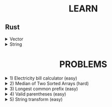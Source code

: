 <h1 align="center"> LEARN </h1>

<h2>
 Rust 
</h2>

<details>
  <summary> Vector </summary>  
  
  ### 1. Creating a Vector
  
  - **`new`**: Creates a new, empty vector.
  - **`with_capacity`**: Creates a new, empty vector with a specified capacity.
  - **`vec!`**: Macro for creating a vector with initial values.
  
  ```rust
  fn main() {
      let v: Vec<i32> = Vec::new();
      let v_with_capacity: Vec<i32> = Vec::with_capacity(10);
      let v_macro = vec![1, 2, 3, 4, 5];
  }
  ```
  
  ### 2. Adding Elements
  
  - **`push`**: Adds an element to the end of the vector.
  
  ```rust
  fn main() {
      let mut v = Vec::new();
      v.push(1);
      v.push(2);
      println!("{:?}", v); // Output: [1, 2]
  }
  ```
  
  ### 3. Removing Elements
  
  - **`pop`**: Removes the last element from the vector and returns it.
  
  ```rust
  fn main() {
      let mut v = vec![1, 2, 3];
      let last = v.pop();
      println!("{:?}, {:?}", v, last); // Output: [1, 2], Some(3)
  }
  ```
  
  - **`remove`**: Removes the element at a specified index.
  
  ```rust
  fn main() {
      let mut v = vec![1, 2, 3];
      let second = v.remove(1);
      println!("{:?}, {:?}", v, second); // Output: [1, 3], 2
  }
  ```
  
  ### 4. Accessing Elements
  
  - **`get`**: Returns an option reference to the element at the specified index.
  
  ```rust
  fn main() {
      let v = vec![1, 2, 3];
      match v.get(1) {
          Some(value) => println!("Value at index 1: {}", value),
          None => println!("No value at index 1"),
      }
  }
  ```
  
  - **Indexing**: Using square brackets to access elements (panics if out of bounds).
  
  ```rust
  fn main() {
      let v = vec![1, 2, 3];
      let first = v[0];
      println!("First element: {}", first); // Output: 1
  }
  ```
  
  ### 5. Iterating
  
  - **`iter`**: Returns an iterator over the vector.
  - **`iter_mut`**: Returns a mutable iterator over the vector.
  - **`into_iter`**: Consumes the vector and returns an iterator that takes ownership.
  
  ```rust
  fn main() {
      let v = vec![1, 2, 3];
      
      // Immutable iteration
      for val in v.iter() {
          println!("{}", val);
      }
      
      // Mutable iteration
      let mut v = vec![1, 2, 3];
      for val in v.iter_mut() {
          *val *= 2;
      }
      println!("{:?}", v); // Output: [2, 4, 6]
      
      // Consuming iteration
      for val in v.into_iter() {
          println!("{}", val);
      }
  }
  ```
  
  ### 6. Transforming and Extending
  
  - **`extend`**: Extends the vector by appending elements from an iterator.
  
  ```rust
  fn main() {
      let mut v = vec![1, 2, 3];
      v.extend(vec![4, 5, 6]);
      println!("{:?}", v); // Output: [1, 2, 3, 4, 5, 6]
  }
  ```
  
  - **`map`**: Transforms elements (used with iterators).
  
  ```rust
  fn main() {
      let v = vec![1, 2, 3];
      let v2: Vec<_> = v.iter().map(|x| x * 2).collect();
      println!("{:?}", v2); // Output: [2, 4, 6]
  }
  ```
  
  ### 7. Slicing
  
  - **`as_slice`**: Returns a slice of the whole vector.
  - **`split_at`**: Splits the vector at a given index.
  
  ```rust
  fn main() {
      let v = vec![1, 2, 3, 4, 5];
      let slice = v.as_slice();
      println!("{:?}", slice); // Output: [1, 2, 3, 4, 5]
      
      let (left, right) = v.split_at(2);
      println!("{:?}, {:?}", left, right); // Output: [1, 2], [3, 4, 5]
  }
  ```
  
  ### 8. Checking Properties
  
  - **`is_empty`**: Checks if the vector is empty.
  - **`len`**: Returns the number of elements in the vector.
  
  ```rust
  fn main() {
      let v: Vec<i32> = Vec::new();
      println!("Is empty: {}", v.is_empty()); // Output: true
      
      let v = vec![1, 2, 3];
      println!("Length: {}", v.len()); // Output: 3
  }
  ```
  
  ### 9. Sorting
  
  - **`sort`**: Sorts the vector in place.
  
  ```rust
  fn main() {
      let mut v = vec![3, 1, 2];
      v.sort();
      println!("{:?}", v); // Output: [1, 2, 3]
  }
  ```
  
  ### 10. Removing Elements by Condition
  
  - **`retain`**: Retains only the elements specified by the predicate.
  
  ```rust
  fn main() {
      let mut v = vec![1, 2, 3, 4, 5];
      v.retain(|&x| x % 2 == 0);
      println!("{:?}", v); // Output: [2, 4]
  }
  ```
</details>

<details>
  <summary> String </summary>
  
  ### 1. Creating and Initializing
  
  - **`new`**: Creates a new, empty `String`.
  - **`from`**: Creates a `String` from a `&str`.
  
  ```rust
  fn main() {
      let s1 = String::new();
      let s2 = String::from("hello");
  }
  ```
  
  ### 2. Appending
  
  - **`push`**: Appends a character to the end of a `String`.
  - **`push_str`**: Appends a string slice to the end of a `String`.
  
  ```rust
  fn main() {
      let mut s = String::from("hello");
      s.push(' ');
      s.push_str("world");
      println!("{}", s); // Output: "hello world"
  }
  ```
  
  ### 3. Accessing Characters and Slices
  
  - **`chars`**: Returns an iterator over the characters of the string.
  - **`get`**: Returns an option reference to a substring.
  
  ```rust
  fn main() {
      let s = String::from("hello");
      
      // Iterating over characters
      for c in s.chars() {
          println!("{}", c);
      }
  
      // Getting a substring
      if let Some(sub) = s.get(1..4) {
          println!("{}", sub); // Output: "ell"
      }
  }
  ```
  
  ### 4. Length and Capacity
  
  - **`len`**: Returns the number of bytes in the string.
  - **`is_empty`**: Checks if the string is empty.
  - **`capacity`**: Returns the total capacity of the string in bytes.
  
  ```rust
  fn main() {
      let s = String::from("hello");
      println!("Length: {}", s.len()); // Output: 5
      println!("Is empty: {}", s.is_empty()); // Output: false
      println!("Capacity: {}", s.capacity()); // Output: varies
  }
  ```
  
  ### 5. Modifying
  
  - **`clear`**: Clears the string, removing all contents.
  - **`replace`**: Replaces all matches of a pattern with another string.
  
  ```rust
  fn main() {
      let mut s = String::from("hello");
      s.clear();
      println!("Cleared string: '{}'", s); // Output: ""
  
      let s = String::from("hello world");
      let replaced = s.replace("world", "Rust");
      println!("Replaced string: {}", replaced); // Output: "hello Rust"
  }
  ```
  
  ### 6. Trimming and Splitting
  
  - **`trim`**: Removes whitespace from both ends of a string.
  - **`split`**: Splits the string on a pattern, returning an iterator.
  
  ```rust
  fn main() {
      let s = String::from("  hello  ");
      let trimmed = s.trim();
      println!("Trimmed: '{}'", trimmed); // Output: "hello"
  
      let s = String::from("hello world");
      for part in s.split(' ') {
          println!("{}", part); // Output: "hello" and "world"
      }
  }
  ```
  
  ### 7. Case Conversion
  
  - **`to_lowercase`**: Converts the string to lowercase.
  - **`to_uppercase`**: Converts the string to uppercase.
  
  ```rust
  fn main() {
      let s = String::from("HeLLo WoRLd");
      println!("Lowercase: {}", s.to_lowercase()); // Output: "hello world"
      println!("Uppercase: {}", s.to_uppercase()); // Output: "HELLO WORLD"
  }
  ```
  
  ### 8. Searching
  
  - **`contains`**: Checks if the string contains a substring.
  - **`find`**: Finds the byte index of the first occurrence of a pattern.
  
  ```rust
  fn main() {
      let s = String::from("hello world");
      println!("Contains 'world': {}", s.contains("world")); // Output: true
  
      if let Some(index) = s.find('o') {
          println!("First 'o' at index: {}", index); // Output: 4
      }
  }
  ```
  
  ### 9. Conversion
  
  - **`parse`**: Parses a string into another type that implements the `FromStr` trait.
  - **`as_str`**: Converts the `String` to a `&str`.
  
  ```rust
  fn main() {
      let s = String::from("42");
      let num: i32 = s.parse().expect("Not a number!");
      println!("Parsed number: {}", num); // Output: 42
  
      let s = String::from("hello");
      let slice: &str = s.as_str();
      println!("String slice: {}", slice); // Output: "hello"
  }
  ```
  
  ### 10. Concatenation
  
  - **`+` Operator**: Concatenates two strings.
  - **`format!` Macro**: Formats a string using the given arguments.
  
  ```rust
  fn main() {
      let s1 = String::from("hello");
      let s2 = String::from("world");
      let s3 = s1 + " " + &s2;
      println!("{}", s3); // Output: "hello world"
  
      let s1 = String::from("hello");
      let s2 = String::from("world");
      let s3 = format!("{} {}", s1, s2);
      println!("{}", s3); // Output: "hello world"
  }
  ```
</details>

<h1 align="center"> PROBLEMS </h1>

<details>
  <summary>
    1) Electricity bill calculator (easy)
  </summary>

  ```rust
  // Electricity bill calculator
  // Level : easy
  // 
  // Calculate the electricity bill, 
  // The inputs will be previous and current reading of electricity/power used in units,
  // Output should be the total amount of price (unit price is given below)
  // unit price - 
  // for the first 0 to 100 units in the total units used - price per unit is 2
  // for the second 100 units, that is from 101 to 200 units - price per unit is 2.5
  // for the third 100 units, that is from 201 to 300 units - price per unit is 3
  // for the fourth 100 units, that is above 300 - price per unit is 4
  // eg. for a consumer who used 267 units of power - the bill will be 651 
  // for the first 100 units 100 times 2 is 200, second 100 unit 100 times 2.5 is 250, third remaining 67 units 67 times 3 is 201
  // the total of 200, 250 and 201 is 651
  
  
  use std::io::{Write, stdin, stdout};
  
  fn main(){
      let mut p_reading: String = String::new(); 
      print!("Enter the previous reading : ");
      stdout().flush().unwrap();
      stdin().read_line(&mut p_reading).expect("Something went wrong");
      let p_reading: i32 = p_reading.trim().parse().expect("Not a number");
  
      let mut c_reading: String = String::new(); 
      print!("Enter the current reading : ");
      stdout().flush().unwrap();
      stdin().read_line(&mut c_reading).expect("Something went wrong");
      let c_reading: i32 = c_reading.trim().parse().expect("Not a number");
  
      let used_units: i32 = c_reading - p_reading;
      let amount: f32 = calculate_unit_price(used_units);
      println!("amount is : {}", amount);
  }
  
  fn calculate_unit_price(used_units: i32) -> f32 {
      let used: f32 = (used_units as f32/100.0).ceil();
      match used {
          x if x < 1.0 => 0.0,
          1.0 => (used_units*2) as f32,
          2.0 => 100.0*2.0+((used_units-100) as f32)*2.5,
          3.0 => 100.0*4.5+((used_units-200) as f32)*3.0,
          _ => 100.0*7.5+((used_units-300) as f32)*4.0 
      }
  }
  ```
</details>

<details>
  <summary>
    2) Median of Two Sorted Arrays (hard) 
  </summary>
  
  ```rust
  // Median of two sorted arrays (Leetcode - Q.04)
  // Level: hard
  //
  // Given two sorted arrays nums1 and nums2 of size m and n respectively, return the median of the two sorted arrays.
  
  // The overall run time complexity should be O(log (m+n)).
  
  // Example 1:
  
  // Input: nums1 = [1,3], nums2 = [2]
  // Output: 2.00000
  // Explanation: merged array = [1,2,3] and median is 2.
  
  // Example 2:
  
  // Input: nums1 = [1,2], nums2 = [3,4]
  // Output: 2.50000
  // Explanation: merged array = [1,2,3,4] and median is (2 + 3) / 2 = 2.5.
  
  
  pub fn find_median_sorted_arrays(nums1: Vec<i32>, nums2: Vec<i32>) -> f64 {
      let l1: i32 = nums1.len() as i32;
      let l2: i32 = nums2.len() as i32;
      let t_len: i32 = l1 + l2;
      let middle: i32 = ((t_len - 1) as f32 / 2.0).ceil() as i32;
      let mut i: i32 = 0;
      let mut j: i32 = 0;
      let is_even: bool = t_len % 2 == 0;
      let mut amount: i32 = 0;
      let mut mean: f64 = 0.0;
      if l1 == 0 || l2 == 0 {
          if l1 == 0 {
              if is_even {
                  mean = (nums2[(middle-1) as usize] + nums2[middle as usize]) as f64 / 2.0;
              } else {
                  mean = nums2[middle as usize] as f64;
              }
          } else {
              if is_even {
                  mean = (nums1[(middle-1) as usize] + nums1[middle as usize]) as f64 / 2.0;
              } else {
                  mean = nums1[middle as usize] as f64;
              }
          }
      } else {
          for count in 0..=middle {
              if nums1[i as usize] < nums2[j as usize] {
                  if is_even && count == middle - 1 {
                      amount = amount + nums1[i as usize];
                  }
                  if count == middle {
                      amount = amount + nums1[i as usize];
                  }
                  i = i + 1;
              } else {
                  if is_even && count == middle - 1 {
                      amount = amount + nums2[j as usize];
                  }
                  if count == middle {
                      amount = amount + nums2[j as usize];
                  }
                  j = j + 1;
              }
              if i >= l1 || j >= l2 {
                  break;
              }
          }
          if (i+j-1) == middle {
              mean = if is_even { amount as f64/2.0 } else { amount as f64 };
          } else if j >= l2 {
              if (i+j-1) == middle-1 {
                  if is_even {
                      mean = (amount + nums1[(middle - j) as usize]) as f64 / 2.0;
                  } else {
                      mean = nums1[(middle - j) as usize] as f64;
                  }
              } else {
                  if is_even {
                      mean = (nums1[(middle-j-1) as usize] + nums1[(middle-j) as usize]) as f64 / 2.0;
                  } else {
                      mean = nums1[(middle - j) as usize] as f64;
                  }
              }
          } else if i >= l1 {
              if (i+j-1) == middle-1 {
                  if is_even {
                      mean = (amount + nums2[(middle - i) as usize]) as f64 / 2.0;
                  } else {
                      mean = nums2[(middle - i) as usize] as f64;
                  }
              } else {
                  if is_even {
                      mean = (nums2[(middle-i-1) as usize] + nums2[(middle-i) as usize]) as f64 / 2.0;
                  } else {
                      mean = nums2[(middle - i) as usize] as f64;
                  }
              }
          }
      }
      return mean;
  }
  fn main() {
      assert_eq!(2.5 , find_median_sorted_arrays(vec![1, 2], vec![3, 4]), "median should be 2.5");
      assert_eq!(1.0 , find_median_sorted_arrays(vec![], vec![1]), "median should be 1.2");
      assert_eq!(2.0 , find_median_sorted_arrays(vec![1, 2], vec![3]), "median should be 2.0");
      assert_eq!(4.0 , find_median_sorted_arrays(vec![1, 4, 6], vec![2, 3, 5, 7]), "median should be 4.0");
      println!("Test passed...");
  }
  ```
</details>

<details>
  <summary>
    3) Longest common prefix (easy)
  </summary>

  ```rust
  // Longest common prefix (Leetcode - Q.14)
  // Level : easy
  //
  // Write a function to find the longest common prefix string amongst an array of strings.
  
  // If there is no common prefix, return an empty string "".
  
  // Example 1:
  
  // Input: strs = ["flower","flow","flight"]
  // Output: "fl"
  
  // Example 2:
  
  // Input: strs = ["dog","racecar","car"]
  // Output: ""
  // Explanation: There is no common prefix among the input strings.
  
  // Constraints:
  
  //     1 <= strs.length <= 200
  //     0 <= strs[i].length <= 200
  //     strs[i] consists of only lowercase English letters.
  
  pub fn longest_common_prefix(strs: Vec<String>) -> String {
      if strs.len() == 0 {
          return String::new();
      } else if strs.len() == 1 {
           return strs[0].clone();
      }
      let mut string: String = String::new();
      let mut count: usize = 0;
      let test: String = strs[0].clone();
      loop {
          let mut flag: bool = false;
          for i in 0..strs.len() {
              if strs[i].len() == 0 {
                  flag = true;
                  break;
              }
              if test.get(count..=count) != strs[i].get(count..=count) {
                  flag = true;
                  break;
              } else {
                  if test.get(count..=count) == None {
                      flag = true;
                      break;
                  }
              }
          }
          if !flag {
              string.push_str(test.get(count..=count).unwrap());
              count = count + 1;
          } else {
              break;
          }
      }
      string
  }
  
  fn main() {
      let str: String = longest_common_prefix(vec!["flower".to_string(),"flow".to_string(),"flight".to_string()]);
      // let str: String = longest_common_prefix(vec!["".to_string(), "".to_string()]);
      // let str: String = longest_common_prefix(vec!["ab".to_string(), "a".to_string()]);
      // let str: String = longest_common_prefix(vec!["flower".to_string(), "flower".to_string()]);
      println!("longest common prefix is : {}", str);
  }
  ```
</details>

<details>
  <summary> 4) Valid parentheses (easy) </summary>

  ```javascript
  // Valid Parentheses (Leetcode - Q.20)
  // Level : easy 
  //
  // Given a string s containing just the characters '(', ')', '{', '}', '[' and ']', determine if the input string is valid.
  
  // An input string is valid if:
  
  //     Open brackets must be closed by the same type of brackets.
  //     Open brackets must be closed in the correct order.
  //     Every close bracket has a corresponding open bracket of the same type.
   
  
  // Example 1:
  
  // Input: s = "()"
  // Output: true
  
  // Example 2:
  
  // Input: s = "()[]{}"
  // Output: true
  
  // Example 3:
  
  // Input: s = "(]"
  // Output: false
   
  
  // Constraints:
  
  //     1 <= s.length <= 104
  //     s consists of parentheses only '()[]{}'.


  var isValid = function(s) {
      let list = [];
      for (char of s.split("")) {
          if ("({[".includes(char)) {
              list.push(char);
          } else {
              let cha;
              switch (char) {
                  case ")": cha = "(";
                  break;
                  case "}": cha = "{";
                  break;
                  case "]": cha = "[";
                  break;
              }
              if (list.pop() != cha) {
                  return false;
              }
          }
      }
      return list.length === 0;
  };
  
  console.log(isValid("(){}[]")); // true
  console.log(isValid("(){}(}")); // false
  console.log(isValid("({})")); // true
  console.log(isValid("({[]})")); // true
  console.log(isValid("({]})")); // false
  console.log(isValid("(")); // false
  ```
</details>

<details>
  <summary> 5) String transform (easy) </summary>

  ```javascript
  // String pattern transform 
  // Level : easy
  //
  // The input will be a string, the output should be a string transformed as given below : 
  //
  // '*' should be removed.
  // 0 should be removed.
  // Every numbers should present in the string should be at the beginning of output string in the reverse order.
  // Replace any number in the input string with 0 at it's original position. 
  // If a Upper case then lower case letters found close, swap those characters
  
  let string = "Sre*125*00hij*ab" // output : 521rS*e000hijab
  
  let result = "";
  let flag = false;
  
  for (char of string.split("")) {
      if (char == 0 || char == "*") continue;
      if (parseInt(char)) {
          result = char + result;
          result = result + "0";
      } else {
          if (char.toUpperCase() == char) {
              result += char;
              flag = true;
          } else {
              if (flag) {
                  result = result.slice(0, result.length - 1) + char + result.charAt(result.length - 1) + "*";
                  flag = false;
              } else {
                      result += char;
              }
          }
      }
  }                                                                                                          
  console.log(result);
  ```
</details>
